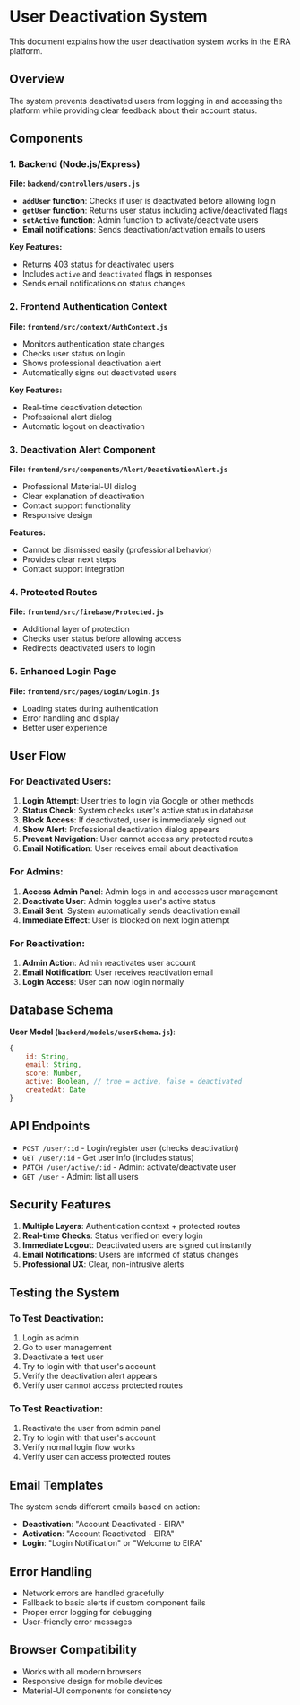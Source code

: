 # User Deactivation System

This document explains how the user deactivation system works in the EIRA platform.

## Overview

The system prevents deactivated users from logging in and accessing the platform while providing clear feedback about their account status.

## Components

### 1. Backend (Node.js/Express)

**File: `backend/controllers/users.js`**

- **`addUser` function**: Checks if user is deactivated before allowing login
- **`getUser` function**: Returns user status including active/deactivated flags
- **`setActive` function**: Admin function to activate/deactivate users
- **Email notifications**: Sends deactivation/activation emails to users

**Key Features:**
- Returns 403 status for deactivated users
- Includes `active` and `deactivated` flags in responses
- Sends email notifications on status changes

### 2. Frontend Authentication Context

**File: `frontend/src/context/AuthContext.js`**

- Monitors authentication state changes
- Checks user status on login
- Shows professional deactivation alert
- Automatically signs out deactivated users

**Key Features:**
- Real-time deactivation detection
- Professional alert dialog
- Automatic logout on deactivation

### 3. Deactivation Alert Component

**File: `frontend/src/components/Alert/DeactivationAlert.js`**

- Professional Material-UI dialog
- Clear explanation of deactivation
- Contact support functionality
- Responsive design

**Features:**
- Cannot be dismissed easily (professional behavior)
- Provides clear next steps
- Contact support integration

### 4. Protected Routes

**File: `frontend/src/firebase/Protected.js`**

- Additional layer of protection
- Checks user status before allowing access
- Redirects deactivated users to login

### 5. Enhanced Login Page

**File: `frontend/src/pages/Login/Login.js`**

- Loading states during authentication
- Error handling and display
- Better user experience

## User Flow

### For Deactivated Users:

1. **Login Attempt**: User tries to login via Google or other methods
2. **Status Check**: System checks user's active status in database
3. **Block Access**: If deactivated, user is immediately signed out
4. **Show Alert**: Professional deactivation dialog appears
5. **Prevent Navigation**: User cannot access any protected routes
6. **Email Notification**: User receives email about deactivation

### For Admins:

1. **Access Admin Panel**: Admin logs in and accesses user management
2. **Deactivate User**: Admin toggles user's active status
3. **Email Sent**: System automatically sends deactivation email
4. **Immediate Effect**: User is blocked on next login attempt

### For Reactivation:

1. **Admin Action**: Admin reactivates user account
2. **Email Notification**: User receives reactivation email
3. **Login Access**: User can now login normally

## Database Schema

**User Model (`backend/models/userSchema.js`)**:
```javascript
{
    id: String,
    email: String,
    score: Number,
    active: Boolean, // true = active, false = deactivated
    createdAt: Date
}
```

## API Endpoints

- `POST /user/:id` - Login/register user (checks deactivation)
- `GET /user/:id` - Get user info (includes status)
- `PATCH /user/active/:id` - Admin: activate/deactivate user
- `GET /user` - Admin: list all users

## Security Features

1. **Multiple Layers**: Authentication context + protected routes
2. **Real-time Checks**: Status verified on every login
3. **Immediate Logout**: Deactivated users are signed out instantly
4. **Email Notifications**: Users are informed of status changes
5. **Professional UX**: Clear, non-intrusive alerts

## Testing the System

### To Test Deactivation:

1. Login as admin
2. Go to user management
3. Deactivate a test user
4. Try to login with that user's account
5. Verify the deactivation alert appears
6. Verify user cannot access protected routes

### To Test Reactivation:

1. Reactivate the user from admin panel
2. Try to login with that user's account
3. Verify normal login flow works
4. Verify user can access protected routes

## Email Templates

The system sends different emails based on action:

- **Deactivation**: "Account Deactivated - EIRA"
- **Activation**: "Account Reactivated - EIRA"
- **Login**: "Login Notification" or "Welcome to EIRA"

## Error Handling

- Network errors are handled gracefully
- Fallback to basic alerts if custom component fails
- Proper error logging for debugging
- User-friendly error messages

## Browser Compatibility

- Works with all modern browsers
- Responsive design for mobile devices
- Material-UI components for consistency
